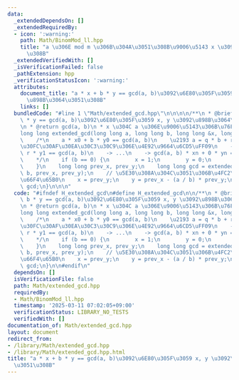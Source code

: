 ```yaml
---
data:
  _extendedDependsOn: []
  _extendedRequiredBy:
  - icon: ':warning:'
    path: Math/BinomMod_ll.hpp
    title: "a \u306E mod m \u306B\u304A\u3051\u308B\u9006\u5143 x \u3092\u6C42\u3081\
      \u308B"
  _extendedVerifiedWith: []
  _isVerificationFailed: false
  _pathExtension: hpp
  _verificationStatusIcon: ':warning:'
  attributes:
    document_title: "a * x + b * y == gcd(a, b)\u3092\u6E80\u305F\u3059 x, y \u3092\
      \u898B\u3064\u3051\u308B"
    links: []
  bundledCode: "#line 1 \"Math/extended_gcd.hpp\"\n\n\n\n/**\n * @brief a * x + b\
    \ * y == gcd(a, b)\u3092\u6E80\u305F\u3059 x, y \u3092\u898B\u3064\u3051\u308B\
    \n * @return gcd(a, b)\n * x \u304C a \u306E\u9006\u5143\u306B\u76F8\u5F53\n */\n\
    long long extended_gcd(long long a, long long b, long long &x, long long &y) {\n\
    \    /*\n    a * x0 + b * y0 == gcd(a, b)\n    \u2193 a = q * b + r\uFF08\u30E6\
    \u30FC\u30AF\u30EA\u30C3\u30C9\u306E\u4E92\u9664\u6CD5\uFF09\n    -> b * x1 +\
    \ r * y1 == gcd(a, b)\n    -> ...\n    -> gcd(a, b) * xn + 0 * yn == gcd(a, b)\n\
    \    */\n    if (b == 0) {\n        x = 1;\n        y = 0;\n        return a;\n\
    \    }\n    long long prev_x, prev_y;\n    long long gcd = extended_gcd(b, a %\
    \ b, prev_x, prev_y);\n    // \u5E30\u308A\u304C\u3051\u306B\u4FC2\u6570\u3092\
    \u66F4\u65B0\n    x = prev_y;\n    y = prev_x - (a / b) * prev_y;\n    \n    return\
    \ gcd;\n}\n\n\n"
  code: "#ifndef H_extended_gcd\n#define H_extended_gcd\n\n/**\n * @brief a * x +\
    \ b * y == gcd(a, b)\u3092\u6E80\u305F\u3059 x, y \u3092\u898B\u3064\u3051\u308B\
    \n * @return gcd(a, b)\n * x \u304C a \u306E\u9006\u5143\u306B\u76F8\u5F53\n */\n\
    long long extended_gcd(long long a, long long b, long long &x, long long &y) {\n\
    \    /*\n    a * x0 + b * y0 == gcd(a, b)\n    \u2193 a = q * b + r\uFF08\u30E6\
    \u30FC\u30AF\u30EA\u30C3\u30C9\u306E\u4E92\u9664\u6CD5\uFF09\n    -> b * x1 +\
    \ r * y1 == gcd(a, b)\n    -> ...\n    -> gcd(a, b) * xn + 0 * yn == gcd(a, b)\n\
    \    */\n    if (b == 0) {\n        x = 1;\n        y = 0;\n        return a;\n\
    \    }\n    long long prev_x, prev_y;\n    long long gcd = extended_gcd(b, a %\
    \ b, prev_x, prev_y);\n    // \u5E30\u308A\u304C\u3051\u306B\u4FC2\u6570\u3092\
    \u66F4\u65B0\n    x = prev_y;\n    y = prev_x - (a / b) * prev_y;\n    \n    return\
    \ gcd;\n}\n\n#endif\n"
  dependsOn: []
  isVerificationFile: false
  path: Math/extended_gcd.hpp
  requiredBy:
  - Math/BinomMod_ll.hpp
  timestamp: '2025-03-11 07:02:05+09:00'
  verificationStatus: LIBRARY_NO_TESTS
  verifiedWith: []
documentation_of: Math/extended_gcd.hpp
layout: document
redirect_from:
- /library/Math/extended_gcd.hpp
- /library/Math/extended_gcd.hpp.html
title: "a * x + b * y == gcd(a, b)\u3092\u6E80\u305F\u3059 x, y \u3092\u898B\u3064\
  \u3051\u308B"
---
```

